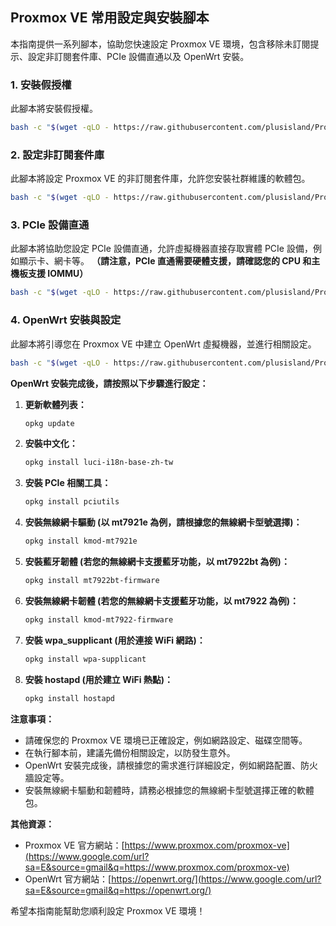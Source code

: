 ## Proxmox VE 常用設定與安裝腳本

本指南提供一系列腳本，協助您快速設定 Proxmox VE 環境，包含移除未訂閱提示、設定非訂閱套件庫、PCIe 設備直通以及 OpenWrt 安裝。

### 1\. 安裝假授權

此腳本將安裝假授權。

```bash
bash -c "$(wget -qLO - https://raw.githubusercontent.com/plusisland/Proxmox_Virtual_Environment_Scripts/refs/heads/main/install_fake_subscription.sh)"
```

### 2\. 設定非訂閱套件庫

此腳本將設定 Proxmox VE 的非訂閱套件庫，允許您安裝社群維護的軟體包。

```bash
bash -c "$(wget -qLO - https://raw.githubusercontent.com/plusisland/Proxmox_Virtual_Environment_Scripts/refs/heads/main/set_no_subscription_repositories.sh)"
```

### 3\. PCIe 設備直通

此腳本將協助您設定 PCIe 設備直通，允許虛擬機器直接存取實體 PCIe 設備，例如顯示卡、網卡等。  **（請注意，PCIe 直通需要硬體支援，請確認您的 CPU 和主機板支援 IOMMU）**

```bash
bash -c "$(wget -qLO - https://raw.githubusercontent.com/plusisland/Proxmox_Virtual_Environment_Scripts/refs/heads/main/set_pcie_passthrough.sh)"
```

### 4\. OpenWrt 安裝與設定

此腳本將引導您在 Proxmox VE 中建立 OpenWrt 虛擬機器，並進行相關設定。

```bash
bash -c "$(wget -qLO - https://raw.githubusercontent.com/plusisland/Proxmox_Virtual_Environment_Scripts/refs/heads/main/OpenWrt.sh)"
```

**OpenWrt 安裝完成後，請按照以下步驟進行設定：**

1.  **更新軟體列表：**

    ```bash
    opkg update
    ```

2.  **安裝中文化：**

    ```bash
    opkg install luci-i18n-base-zh-tw
    ```

3.  **安裝 PCIe 相關工具：**

    ```bash
    opkg install pciutils
    ```

4.  **安裝無線網卡驅動 (以 mt7921e 為例，請根據您的無線網卡型號選擇)：**

    ```bash
    opkg install kmod-mt7921e
    ```

5.  **安裝藍牙韌體 (若您的無線網卡支援藍牙功能，以 mt7922bt 為例)：**

    ```bash
    opkg install mt7922bt-firmware
    ```

6.  **安裝無線網卡韌體 (若您的無線網卡支援藍牙功能，以 mt7922 為例)：**

    ```bash
    opkg install kmod-mt7922-firmware
    ```

7.  **安裝 wpa\_supplicant (用於連接 WiFi 網路)：**

    ```bash
    opkg install wpa-supplicant
    ```

8.  **安裝 hostapd (用於建立 WiFi 熱點)：**

    ```bash
    opkg install hostapd
    ```

**注意事項：**

  * 請確保您的 Proxmox VE 環境已正確設定，例如網路設定、磁碟空間等。
  * 在執行腳本前，建議先備份相關設定，以防發生意外。
  * OpenWrt 安裝完成後，請根據您的需求進行詳細設定，例如網路配置、防火牆設定等。
  * 安裝無線網卡驅動和韌體時，請務必根據您的無線網卡型號選擇正確的軟體包。

**其他資源：**

  * Proxmox VE 官方網站：[https://www.proxmox.com/proxmox-ve](https://www.google.com/url?sa=E&source=gmail&q=https://www.proxmox.com/proxmox-ve)
  * OpenWrt 官方網站：[https://openwrt.org/](https://www.google.com/url?sa=E&source=gmail&q=https://openwrt.org/)

希望本指南能幫助您順利設定 Proxmox VE 環境！
